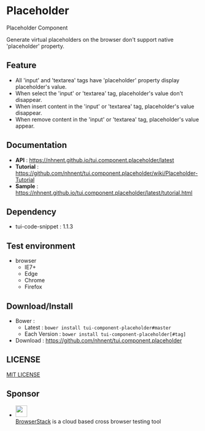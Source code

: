 Placeholder
===============
Placeholder Component<br>

Generate virtual placeholders on the browser don't support native 'placeholder' property.

## Feature
* All 'input' and 'textarea' tags have 'placeholder' property display placeholder's value.
* When select the 'input' or 'textarea' tag, placeholder's value don't disappear.
* When insert content in the 'input' or 'textarea' tag, placeholder's value disappear.
* When remove content in the 'input' or 'textarea' tag, placeholder's value appear.

## Documentation
* **API** : https://nhnent.github.io/tui.component.placeholder/latest
* **Tutorial** : https://github.com/nhnent/tui.component.placeholder/wiki/Placeholder-Tutorial
* **Sample** : https://nhnent.github.io/tui.component.placeholder/latest/tutorial.html

## Dependency
* tui-code-snippet : 1.1.3

## Test environment
* browser
    * IE7+
    * Edge
    * Chrome
    * Firefox

## Download/Install
* Bower :
   * Latest : `bower install tui-component-placeholder#master`
   * Each Version : `bower install tui-component-placeholder[#tag]`
* Download : https://github.com/nhnent/tui.component.placeholder

## LICENSE
[MIT LICENSE](LICENSE)

## Sponsor
* <img src="https://cloud.githubusercontent.com/assets/12269563/12287774/8cf4d2c0-ba12-11e5-9fa8-0a9c452cca05.png" height="30"><br>
 [BrowserStack](https://www.browserstack.com/) is a cloud based cross browser testing tool
